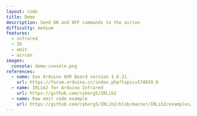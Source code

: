 ```yaml
---
layout: code
title: Demo
description: Send ON and OFF commands to the aircon
difficulty: medium
features:
  - infrared
  - IR
  - emit
  - aircon
images:
  console: demo-console.png
references:
  - name: Use Arduino AVR Board version 1.6.21
    url: https://forum.arduino.cc/index.php?topic=574020.0
  - name: IRLib2 for Arduino Infrared
    url: https://github.com/cyborg5/IRLib2
  - name: Raw emit code example
    url: https://github.com/cyborg5/IRLib2/blob/master/IRLib2/examples/rawSend/rawSend.ino
---
```


